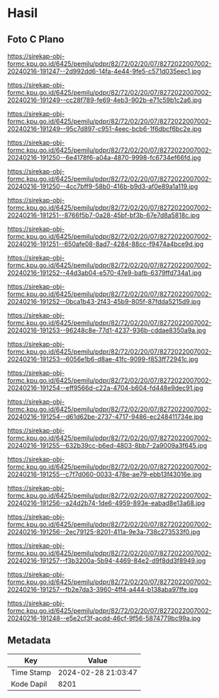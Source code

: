 # Hasil

## Foto C Plano

https://sirekap-obj-formc.kpu.go.id/6425/pemilu/pdpr/82/72/02/20/07/8272022007002-20240216-191247--2d992dd6-14fa-4e44-9fe5-c571d035eec1.jpg

https://sirekap-obj-formc.kpu.go.id/6425/pemilu/pdpr/82/72/02/20/07/8272022007002-20240216-191249--cc28f789-fe69-4eb3-902b-e71c59b1c2a6.jpg

https://sirekap-obj-formc.kpu.go.id/6425/pemilu/pdpr/82/72/02/20/07/8272022007002-20240216-191249--95c7d897-c951-4eec-bcb6-1f6dbcf6bc2e.jpg

https://sirekap-obj-formc.kpu.go.id/6425/pemilu/pdpr/82/72/02/20/07/8272022007002-20240216-191250--6e4178f6-a04a-4870-9998-fc6734ef66fd.jpg

https://sirekap-obj-formc.kpu.go.id/6425/pemilu/pdpr/82/72/02/20/07/8272022007002-20240216-191250--4cc7bff9-58b0-416b-b9d3-af0e89a1a119.jpg

https://sirekap-obj-formc.kpu.go.id/6425/pemilu/pdpr/82/72/02/20/07/8272022007002-20240216-191251--8766f5b7-0a28-45bf-bf3b-67e7d8a5818c.jpg

https://sirekap-obj-formc.kpu.go.id/6425/pemilu/pdpr/82/72/02/20/07/8272022007002-20240216-191251--650afe08-8ad7-4284-88cc-f9474a4bce9d.jpg

https://sirekap-obj-formc.kpu.go.id/6425/pemilu/pdpr/82/72/02/20/07/8272022007002-20240216-191252--44d3ab04-e570-47e9-bafb-6379ffd734a1.jpg

https://sirekap-obj-formc.kpu.go.id/6425/pemilu/pdpr/82/72/02/20/07/8272022007002-20240216-191252--0bca1b43-2f43-45b9-805f-87fdda5215d9.jpg

https://sirekap-obj-formc.kpu.go.id/6425/pemilu/pdpr/82/72/02/20/07/8272022007002-20240216-191253--96248c8e-77d1-4237-936b-cddae8350a9a.jpg

https://sirekap-obj-formc.kpu.go.id/6425/pemilu/pdpr/82/72/02/20/07/8272022007002-20240216-191253--6056e1b6-d8ae-41fc-9099-f853ff72941c.jpg

https://sirekap-obj-formc.kpu.go.id/6425/pemilu/pdpr/82/72/02/20/07/8272022007002-20240216-191254--eff9566d-c22a-4704-b604-fd448e9dec91.jpg

https://sirekap-obj-formc.kpu.go.id/6425/pemilu/pdpr/82/72/02/20/07/8272022007002-20240216-191254--d61d62be-2737-4717-9486-ec248411734e.jpg

https://sirekap-obj-formc.kpu.go.id/6425/pemilu/pdpr/82/72/02/20/07/8272022007002-20240216-191255--632b39cc-b6ed-4803-8bb7-2a9009a3f645.jpg

https://sirekap-obj-formc.kpu.go.id/6425/pemilu/pdpr/82/72/02/20/07/8272022007002-20240216-191255--c7f7d060-0033-478e-ae79-ebb13f43016e.jpg

https://sirekap-obj-formc.kpu.go.id/6425/pemilu/pdpr/82/72/02/20/07/8272022007002-20240216-191256--a24d2b74-1de6-4959-893e-eabad8e13a68.jpg

https://sirekap-obj-formc.kpu.go.id/6425/pemilu/pdpr/82/72/02/20/07/8272022007002-20240216-191256--2ec79125-8201-411a-9e3a-738c273533f0.jpg

https://sirekap-obj-formc.kpu.go.id/6425/pemilu/pdpr/82/72/02/20/07/8272022007002-20240216-191257--f3b3200a-5b94-4469-84e2-d9f8dd3f8949.jpg

https://sirekap-obj-formc.kpu.go.id/6425/pemilu/pdpr/82/72/02/20/07/8272022007002-20240216-191257--fb2e7da3-3960-4ff4-a444-b138aba97ffe.jpg

https://sirekap-obj-formc.kpu.go.id/6425/pemilu/pdpr/82/72/02/20/07/8272022007002-20240216-191248--e5e2cf3f-acdd-46cf-9f56-5874779bc99a.jpg


## Metadata

| Key        | Value               |
| ---------- | ------------------- |
| Time Stamp | 2024-02-28 21:03:47 |
| Kode Dapil | 8201                |



